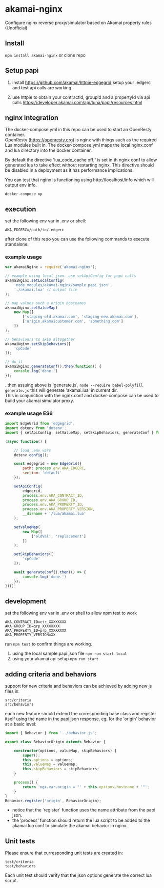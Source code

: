 # akamai-nginx
Configure nginx reverse proxy/simulator based on Akamai property rules (Unofficial)

## Install
`npm install akamai-nginx` or clone repo

## Setup papi
1. install https://github.com/akamai/httpie-edgegrid 
setup your .edgerc and test api calls are working.

2. use httpie to obtain your contractId, groupId and 
a propertyId via api calls 
https://developer.akamai.com/api/luna/papi/resources.html

## nginx integration
The docker-compose.yml in this repo can be used to start an OpenResty container.  
OpenResty (https://openresty.org) is nginx with things such as the required Lua modules built in.
The docker-compose.yml maps the local nginx.conf and lua directory into the docker container.  

By default the directive 'lua_code_cache off;' is set in th nginx conf to allow generated lua 
to take effect without restarting nginx.  This directive should be disabled in a deployment as it has performance implications.

You can test that nginx is functioning using http://localhost/info which will output env info.

```docker-compose up```

## execution
set the following env var in .env or shell:

    AKA_EDGERC=/path/to/.edgerc
    
after clone of this repo you can use the following commands to execute standalone:

### example usage
```javascript
var akamaiNginx = require('akamai-nginx');

// example using local json. use setApiConfig for papi calls
akamaiNginx.setLocalConfig(
    'node_modules/akamai-nginx/sample.papi.json',
    './akamai.lua' // output file
);

// map values such a origin hostnames
akamaiNginx.setValueMap(
    new Map([
        ['staging-old.akamai.com', 'staging-new.akamai.com'],
        ['origin.akamaicustomer.com', 'something.com']
    ])
);

// behaviours to skip altogether
akamaiNginx.setSkipBehaviors([
    'cpCode'
]);

// do it
akamaiNginx.generateConf().then(function() {
    console.log('done.')
});

```  
..then assuing above is 'generate.js', `node --require babel-polyfill generate.js` this will generate 'akamai.lua' in current dir.  
This in conjunction with the nginx.conf and docker-compose can be used to build your akamai simulator proxy.
    
### example usage ES6
```javascript
import EdgeGrid from 'edgegrid';
import dotenv from 'dotenv';
import { setApiConfig, setValueMap, setSkipBehaviors, generateConf } from 'akamai-nginx';

(async function() {

    // load .env vars
    dotenv.config();

    const edgegrid = new EdgeGrid({
        path: process.env.AKA_EDGERC,
        section: 'default'
    });

    setApiConfig(
        edgegrid,
        process.env.AKA_CONTRACT_ID,
        process.env.AKA_GROUP_ID,
        process.env.AKA_PROPERTY_ID,
        process.env.AKA_PROPERTY_VERSION,
        __dirname + '/lua/akamai.lua'
    );

    setValueMap(
        new Map([
            ['oldVal', 'replacement']
        ])
    );

    setSkipBehaviors([
        'cpCode'
    ]);

    await generateConf().then(() => {
        console.log('done.')
    });
})();
````
## development
set the following env var in .env or shell to allow npm test to work

    AKA_CONTRACT_ID=ctr_XXXXXXXX
    AKA_GROUP_ID=grp_XXXXXXXX
    AKA_PROPERTY_ID=prp_XXXXXXXX
    AKA_PROPERTY_VERSION=XX

run `npm test` to confirm things are working.

1. using the local sample.papi.json file `npm run start-local`
2. using your akamai api setup `npm run start` 

## adding criteria and behaviors
support for new criteria and behaviors can be achieved by adding new js files in:

```
src/criteria
src/behaviors

```
each new feature should extend the corresponding base class and register itself using the name in the papi json response. 
eg. for the 'origin' behavior at a basic level:

```typescript
import { Behavior } from '../behavior.js';

export class BehaviorOrigin extends Behavior {

    constructor(options, valueMap, skipBehaviors) {
        super();
        this.options = options;
        this.valueMap = valueMap;
        this.skipBehaviors = skipBehaviors;
    }

    process() {
        return 'ngx.var.origin = "' + this.options.hostname + '"';
    }
}
Behavior.register('origin', BehaviorOrigin);
```
- notice that the 'register' function uses the name attribute from the papi json.
- the 'process' function should return the lua script to be added to the akamai.lua conf to simulate the akamai behavior in nginx.

## Unit tests
Please ensure that curresponding unit tests are created in:
```
test/criteria
test/behaviors
```
Each unit test should verify that the json options generate the correct lua script.